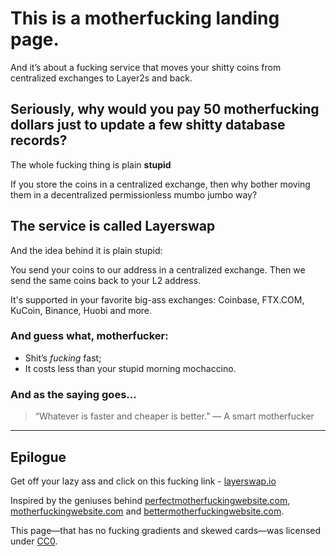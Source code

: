 # This is a motherfucking landing page.

And it’s about a fucking service that moves your shitty coins from centralized exchanges to Layer2s and back.

## Seriously, why would you pay 50 motherfucking dollars just to update a few shitty database records?

The whole fucking thing is plain **stupid**

If you store the coins in a centralized exchange, then why bother moving them in a decentralized permissionless mumbo jumbo way?

## The service is called **Layerswap**

And the idea behind it is plain stupid:

You send your coins to our address in a centralized exchange. Then we send the same coins back to your L2 address.

It's supported in your favorite big-ass exchanges: Coinbase, FTX.COM, KuCoin, Binance, Huobi and more.

### And guess what, motherfucker:

*   Shit’s _fucking_ fast;
*   It costs less than your stupid morning mochaccino.

### And as the saying goes...

> “Whatever is faster and cheaper is better.” — A smart motherfucker

* * *

## Epilogue

Get off your lazy ass and click on this fucking link - [layerswap.io](https://layerswap.io)

Inspired by the geniuses behind [perfectmotherfuckingwebsite.com](https://perfectmotherfuckingwebsite.com/), [motherfuckingwebsite.com](https://motherfuckingwebsite.com/) and [bettermotherfuckingwebsite.com](http://bettermotherfuckingwebsite.com/).

This page—that has no fucking gradients and skewed cards—was licensed under [CC0](https://creativecommons.org/publicdomain/zero/1.0/).

